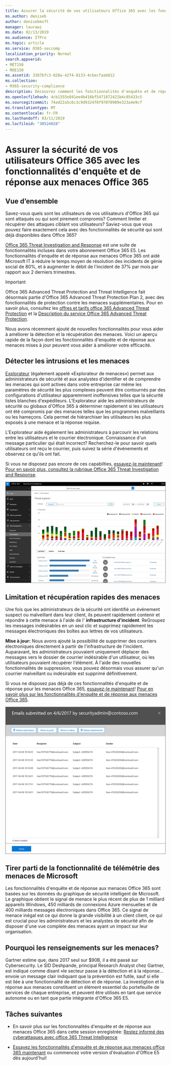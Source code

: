 ```yaml
---
title: Assurer la sécurité de vos utilisateurs Office 365 avec les fonctionnalités d'enquête et de réponse aux menaces Office 365
ms.author: deniseb
author: denisebmsft
manager: laurawi
ms.date: 02/13/2019
ms.audience: ITPro
ms.topic: article
ms.service: O365-seccomp
localization_priority: Normal
search.appverid:
- MET150
- MOE150
ms.assetid: 3387bfc3-028a-42f4-8133-4cbecfaab812
ms.collection:
- M365-security-compliance
description: Découvrez comment les fonctionnalités d'enquête et de réponse aux menaces Office 365 peuvent aider votre organisation à détecter les intrusions et les menaces, ainsi qu'à limiter et récupérer rapidement les menaces.
ms.openlocfilehash: 4cb1355e841ee4b416bf5471872421b4c05433c5
ms.sourcegitcommit: 74ad22a5c6c3c9d9324f0f97070909e323a4e9cf
ms.translationtype: MT
ms.contentlocale: fr-FR
ms.lasthandoff: 03/11/2019
ms.locfileid: "30524028"
---
```

# <a name="keep-your-office-365-users-safe-with-office-365-threat-investigation-and-response-capabilities"></a>Assurer la sécurité de vos utilisateurs Office 365 avec les fonctionnalités d'enquête et de réponse aux menaces Office 365

## <a name="overview"></a>Vue d’ensemble

Savez-vous quels sont les utilisateurs de vos utilisateurs d'Office 365 qui sont attaqués ou qui sont pirement compromis? Comment limiter et récupérer des attaques ciblant vos utilisateurs? Saviez-vous que vous pouvez faire exactement cela avec des fonctionnalités de sécurité qui sont déjà disponibles dans Office 365? 
  
[Office 365 Threat Investigation and Response](office-365-ti.md) est une suite de fonctionnalités incluses dans votre abonnement Office 365 E5. Les fonctionnalités d'enquête et de réponse aux menaces Office 365 ont aidé Microsoft IT à réduire le temps moyen de résolution des incidents de génie social de 80%, et à augmenter le débit de l'incident de 37% par mois par rapport aux 2 derniers trimestres. 

> [!IMPORTANT]
> Office 365 Advanced Threat Protection and Threat Intelligence fait désormais partie d'Office 365 Advanced Threat Protection Plan 2, avec des fonctionnalités de protection contre les menaces supplémentaires. Pour en savoir plus, consultez les [offres et tarifs office 365 Advanced Threat Protection](https://products.office.com/exchange/advance-threat-protection) et la [Description du service Office 365 Advanced Threat Protection](https://docs.microsoft.com/office365/servicedescriptions/office-365-advanced-threat-protection-service-description).
  
Nous avons récemment ajouté de nouvelles fonctionnalités pour vous aider à améliorer la détection et la récupération des menaces. Voici un aperçu rapide de la façon dont les fonctionnalités d'enquête et de réponse aux menaces mises à jour peuvent vous aider à améliorer votre efficacité.
  
## <a name="detect-intrusions-and-threats"></a>Détecter les intrusions et les menaces

[Explorateur](use-explorer-in-security-and-compliance.md) (également appelé «Explorateur de menaces») permet aux administrateurs de sécurité et aux analystes d'identifier et de comprendre les menaces qui sont actives dans votre entreprise car même les paramètres de sécurité les plus complexes peuvent être contournés par des configurations d'utilisateur apparemment inoffensives telles que la sécurité listes blanches d'expéditeurs. L'Explorateur aide les administrateurs de sécurité ou globaux d'Office 365 à déterminer rapidement si les utilisateurs ont été compromis par des menaces telles que les programmes malveillants ou les hameçons. Cela permet de hiérarchiser les utilisateurs les plus exposés à une menace et la réponse requise. 
  
L'Explorateur aide également les administrateurs à parcourir les relations entre les utilisateurs et le courrier électronique. Connaissance d'un message particulier qui était incorrect? Recherchez-le pour savoir quels utilisateurs ont reçu le courrier, puis suivez la série d'événements et observez ce qu'ils ont fait.

Si vous ne disposez pas encore de ces capabilties, [essayez-le maintenant](https://aka.ms/tryo365threatintel3)! [Pour en savoir plus, consultez la rubrique Office 365 Threat Investigation and Response](https://aka.ms/readmoreabouto365threatintel).
  
![Capture d'écran de l'Explorateur de menaces dans Office 365, codée en couleur par une famille de programmes malveillants](media/591338dd-252a-437d-b5f2-87aa42e74b0c.png)
  
## <a name="quickly-mitigate-and-recover-from-threats"></a>Limitation et récupération rapides des menaces

Une fois que les administrateurs de la sécurité ont identifié un événement suspect ou malveillant dans leur client, ils peuvent rapidement contenir et répondre à cette menace à l'aide de l' **infrastructure d'incident**. ReGroupez les messages indésirables en un seul clic et supprimez rapidement les messages électroniques des boîtes aux lettres de vos utilisateurs. 
  
 **Mise à jour:** Nous avons ajouté la possibilité de supprimer des courriers électroniques directement à partir de l'infrastructure de l'incident. Auparavant, les administrateurs pouvaient uniquement déplacer des messages vers le dossier de courrier indésirable d'un utilisateur, où les utilisateurs pouvaient récupérer l'élément. À l'aide des nouvelles fonctionnalités de suppression, vous pouvez désormais vous assurer qu'un courrier malveillant ou indésirable est supprimé définitivement. 
  
Si vous ne disposez pas déjà de ces fonctionnalités d'enquête et de réponse pour les menaces Office 365, [essayez-le maintenant](https://aka.ms/tryo365threatintel3)! [Pour en savoir plus sur les fonctionnalités d'enquête et de réponse aux menaces Office 365](https://aka.ms/readmoreabouto365threatintel).
  
![Capture d'écran de la liste des messages de correction d'incidents](media/9d8452d3-d8d2-4b26-81f9-76396e08dd17.png)
  
## <a name="leverage-the-threat-telemetry-of-microsoft"></a>Tirer parti de la fonctionnalité de télémétrie des menaces de Microsoft

Les fonctionnalités d'enquête et de réponse aux menaces Office 365 sont basées sur les données du graphique de sécurité intelligent de Microsoft. Le graphique obtient le signal de menace le plus récent de plus de 1 milliard appareils Windows, 450 milliards de connexions Azure mensuelles et de 400 milliards messages électroniques dans Office 365. Ce signal de menace inégal est ce qui donne la grande visibilité à un client client, ce qui est crucial pour les administrateurs et les analystes de sécurité afin de disposer d'une vue complète des menaces ayant un impact sur leur organisation. 
  
   
## <a name="why-threat-intelligence"></a>Pourquoi les renseignements sur les menaces?

Gartner estime que, dans 2017 seul sur $90B, il a été passé sur Cybersecurity. Le SID Deshpande, principal Research Analyst chez Gartner, est indiqué comme disant «le secteur passe à la détection et à la réponse... envoie un message clair indiquant que la prévention est futile, sauf si elle est liée à une fonctionnalité de détection et de réponse. La investigtion et la réponse aux menaces constituent un élément essentiel du portefeuille de services de chaque entreprise, et peuvent être utilisés en tant que service autonome ou en tant que partie intégrante d'Office 365 E5.
  
## <a name="whats-next"></a>Tâches suivantes

- En savoir plus sur les fonctionnalités d'enquête et de réponse aux menaces Office 365 dans cette session enregistrée: [Restez informé des cyberattaques avec office 365 Threat Intelligence](https://myignite.microsoft.com/videos/53723)
    
- [Essayez les fonctionnalités d'enquête et de réponse aux menaces office 365 maintenant](https://aka.ms/tryo365threatintel3) ou commencez votre version d'évaluation d'Office E5 dès aujourd'hui! 
    

